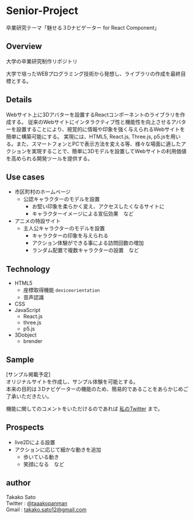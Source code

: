 # Senior-Project
卒業研究テーマ「魅せる３Dナビゲーター for React Component」
## Overview
大学の卒業研究制作リポジトリ

大学で培ったWEBプログラミング技術から発想し、ライブラリの作成を最終目標とする。
## Details
Webサイト上に3Dアバターを設置するReactコンポーネントのライブラリを作成する。
従来のWebサイトにインタラクティブ性と機能性を向上させるアバターを設置することにより、視覚的に情報や印象を強く与えられるWebサイトを簡単に構築可能にする。
実現には、HTML5, React.js, Three.js, p5.jsを用いる。また、スマートフォンとPCで表示方法を変える等、様々な場面に適したアクションを実現することで、簡単に3Dモデルを設置してWebサイトの利用価値を高められる開発ツールを提供する。

## Use cases
- 市区町村のホームページ
    - 公認キャラクターのモデルを設置
        - お堅い印象を柔らかく変え、アクセスしたくなるサイトに
        - キャラクターイメージによる宣伝効果　など
- アニメの特設サイト
    - 主人公キャラクターのモデルを設置
        - キャラクターの印象を与えられる
        - アクション体験ができる事による訪問回数の増加
        - ランダム配置で複数キャラクターの設置　など

## Technology
- HTML5
    - 座標取得機能 `deviceorientation`
    - 音声認識
- CSS
- JavaScript
    - React.js
    - three.js
    - p5.js
- 3Dobject
    - brender

## Sample
[サンプル掲載予定]  
オリジナルサイトを作成し、サンプル体験を可能とする。  
本来の目的は３Dナビゲーターの機能のため、簡易的であることをあらかじめご了承いただきたい。

機能に関してのコメントをいただけるのであれば [私のTwitter](https://twitter.com/taaakopanman) まで。

## Prospects
- live2Dによる設置
- アクションに応じて細かな動きを追加
    - 歩いている動き
    - 笑顔になる　など

## author
Takako Sato  
Twitter : [@taaakopanman](https://twitter.com/taaakopanman)  
Gmail : takako.sato12@gmail.com
